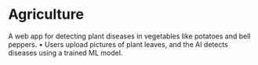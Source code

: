 # Agriculture
A web app for detecting plant diseases in vegetables like potatoes and bell peppers.   • Users upload pictures of plant leaves, and the AI detects diseases using a trained ML  model. 
